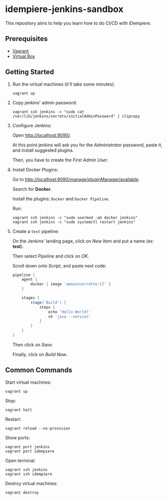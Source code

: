# idempiere-jenkins-sandbox

This repository aims to help you learn how to do CI/CD with iDempiere.

## Prerequisites

- [Vagrant](https://developer.hashicorp.com/vagrant/install#linux)
- [Virtual Box](https://www.virtualbox.org/wiki/Linux_Downloads)

## Getting Started

1. Run the virtual machines (it'll take some minutes):

    ```shell
    vagrant up
    ```

2. Copy jenkins' admin password:

    ```shell
    vagrant ssh jenkins -c "sudo cat /var/lib/jenkins/secrets/initialAdminPassword" | clipcopy
    ```

3. Configure Jenkins:

    Open <http://localhost:9090/>.

    At this point jenkins will ask you for
    the *Administrator password*, paste it, and install suggested plugins.

    Then, you have to create the *First Admin User*.

4. Install Docker Plugins:

    Go to <http://localhost:9090/manage/pluginManager/available>.

    Search for **Docker**.

    Install the plugins: `Docker` and `Docker Pipeline`.

    Run:

    ```shell
    vagrant ssh jenkins -c "sudo usermod -aG docker jenkins"
    vagrant ssh jenkins -c "sudo systemctl restart jenkins"
    ```

5. Create a `test` pipeline:

    On the Jenkins' landing page, click on *New Item* and put a name (ex: **test**).

    Then select *Pipeline* and click on *OK*.

    Scroll down onto *Script*, and paste next code:

    ```groovy
    pipeline {
        agent {
            docker { image 'amazoncorretto:17' }
        }

        stages {
            stage('Build') {
                steps {
                    echo 'Hello World!'
                    sh 'java --version'
                }
            }
        }
    }
    ```

    Then click on *Save*.

    Finally, click on *Build Now*.

## Common Commands

Start virtual machines:

```shell
vagrant up
```

Stop:

```shell
vagrant halt
```

Restart:

```shell
vagrant reload --no-provision
```

Show ports:

```shell
vagrant port jenkins
vagrant port idempiere
```

Open terminal:

```shell
vagrant ssh jenkins
vagrant ssh idempiere
```

Destroy virtual machines:

```shell
vagrant destroy
```
